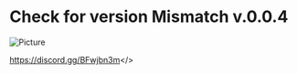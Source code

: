 # Check for version Mismatch v.0.0.4
![Picture](https://imgur.com/a/eoIxLrA)

<a id="CoatOfArms Discord">https://discord.gg/BFwjbn3m</>
